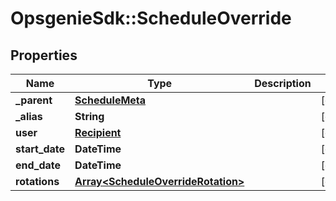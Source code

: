 # OpsgenieSdk::ScheduleOverride

## Properties
Name | Type | Description | Notes
------------ | ------------- | ------------- | -------------
**_parent** | [**ScheduleMeta**](ScheduleMeta.md) |  | [optional] 
**_alias** | **String** |  | [optional] 
**user** | [**Recipient**](Recipient.md) |  | [optional] 
**start_date** | **DateTime** |  | [optional] 
**end_date** | **DateTime** |  | [optional] 
**rotations** | [**Array&lt;ScheduleOverrideRotation&gt;**](ScheduleOverrideRotation.md) |  | [optional] 


